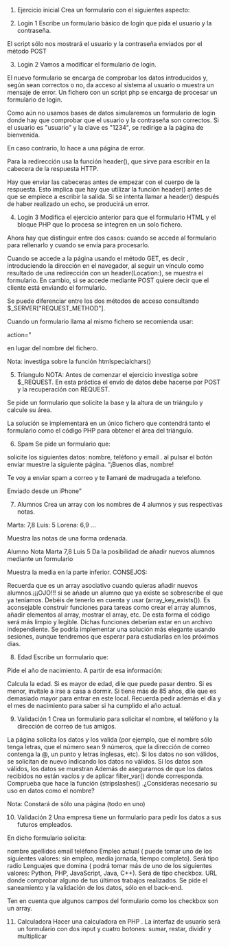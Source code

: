 1. Ejercicio inicial
Crea un formulario con el siguientes aspecto:

2. Login 1
Escribe un formulario básico de login que pida el usuario y la contraseña. 

El script sólo nos mostrará el usuario y la contraseña enviados por el método POST

3. Login 2
Vamos a modificar el formulario de login.

El nuevo formulario se encarga de comprobar los datos introducidos y, según sean correctos o no, da acceso al sistema al usuario o muestra  un mensaje de error. Un fichero con un script php se encarga de procesar un formulario de login. 

Como aún no usamos bases de datos simularemos un formulario de login donde hay que comprobar que el usuario y la contraseña son correctos. Si el usuario es "usuario" y la clave es "1234", se redirige a la página de bienvenida. 

En caso contrario, lo hace a una página de error. 

Para la redirección usa la función header(), que sirve para escribir en la cabecera de la respuesta HTTP.

Hay que enviar las cabeceras antes de empezar con el cuerpo de la respuesta. Esto implica que hay que utilizar la función header() antes de que se empiece a escribir la salida. Si se intenta llamar a header() después de haber realizado un echo, se producirá un error.

4. Login 3
Modifica el ejercicio anterior para que el formulario HTML y el bloque PHP que lo procesa se integren en un solo fichero.

Ahora hay que distinguir entre dos casos: cuando se accede al formulario para rellenarlo y cuando se envía para procesarlo.

Cuando se accede a la página usando el método GET, es decir , introduciendo la dirección en el navegador, al seguir un vínculo como resultado de una redirección con un header(Location:), se muestra el formulario. En cambio, si se accede mediante POST quiere decir que el cliente está enviando el formulario. 

Se puede diferenciar entre los dos métodos de acceso consultando $_SERVER["REQUEST_METHOD"].

Cuando un formulario llama al mismo fichero se recomienda usar:

action="<?php echo htmlspecialchars($_SERVER["PHP_SELF"];?>

en lugar del nombre del fichero. 

Nota: investiga sobre la función htmlspecialchars()

5. Triangulo
NOTA: Antes de comenzar el ejercicio investiga sobre $_REQUEST. En esta práctica el envío de datos debe hacerse por POST y la recuperación con REQUEST.

Se pide un formulario que solicite la base y la altura de un triángulo y calcule su área.

La solución se implementará en un único fichero que contendrá tanto el formulario como el código PHP para obtener el área del triángulo.

6. Spam
Se pide un formulario que:

solicite los siguientes datos: nombre, teléfono y email .
al pulsar el botón enviar muestre la siguiente página.
“¡Buenos días, nombre!

Te voy a enviar spam a correo y te llamaré de madrugada a telefono.

Enviado desde un iPhone”

7. Alumnos
Crea un array con los nombres de 4 alumnos y sus respectivas notas.

Marta: 7,8 Luis: 5 Lorena: 6,9 …

Muestra las notas de una forma ordenada.

Alumno	Nota
Marta	7,8
Luis	5
Da la posibilidad de añadir nuevos alumnos mediante un formulario 

Muestra la media en la parte inferior.
CONSEJOS:

Recuerda que es un array asociativo cuando quieras añadir nuevos alumnos.¡¡¡OJO!!! si se añade un alumno que ya existe se sobrescribe el que ya teníamos. Debéis de tenerlo en cuenta y usar  (array_key_exists()).
Es aconsejable construir funciones para tareas como crear el array alumnos, añadir elementos al array, mostrar el array, etc. De esta forma el código será más limpio y legible. Dichas funciones deberían estar en un archivo independiente.
Se podría implementar una solución más elegante usando sesiones, aunque tendremos que esperar para estudiarlas en los próximos días.


8. Edad
Escribe un formulario que:

Pide el año de nacimiento.
A partir de esa información:

Calcula la edad.
Si es mayor de edad, dile que puede pasar dentro.
Si es menor, invítale a irse a casa a dormir.
Si tiene más de 85 años, dile que es demasiado mayor para entrar en este local.
Recuerda pedir además el día y el mes de nacimiento para saber si ha cumplido el año actual.

9. Validación 1
Crea un formulario para solicitar el nombre, el teléfono y la dirección de correo de tus amigos.

La página solicita los datos y los valida (por ejemplo, que el nombre sólo tenga letras, que el número sean 9 números, que la dirección de correo contenga la @, un punto y letras inglesas, etc).
Si los datos no son válidos, se solicitan de nuevo indicando los datos no válidos.
Si los datos son válidos, los datos se muestran
Además de asegurarnos de que los datos recibidos no están vacíos y de aplicar  filter_var() donde corresponda.
Comprueba que hace la función (stripslashes() .¿Consideras necesario su uso en datos como el nombre?

Nota: Constará de sólo una página (todo en uno) 

10. Validación 2
Una empresa tiene un formulario para pedir los datos a sus futuros empleados.

En dicho formulario solicita:

nombre
apellidos
email
teléfono
Empleo actual ( puede tomar uno de los siguientes valores: sin empleo, media jornada, tiempo completo). Será tipo radio
Lenguajes que domina ( podrá tomar más de uno de los siguientes valores: Python, PHP, JavaScript, Java, C++). Será de tipo checkbox.
URL donde comprobar alguno de tus últimos trabajos realizados.
Se pide el saneamiento y la validación de los datos, sólo en el back-end.

Ten en cuenta que algunos campos del formulario como los checkbox son un array.

11. Calculadora
Hacer una calculadora en PHP .  La interfaz de usuario será un formulario con dos input y cuatro botones: sumar, restar, dividir y multiplicar